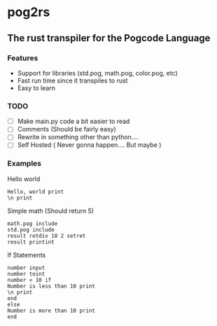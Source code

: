 # pog2rs
## The rust transpiler for the Pogcode Language
### Features
- Support for libraries (std.pog, math.pog, color.pog, etc)
- Fast run time since it transpiles to rust
- Easy to learn
### TODO
- [ ] Make main.py code a bit easier to read
- [ ] Comments (Should be fairly easy)
- [ ] Rewrite in something other than python....
- [ ] Self Hosted ( Never gonna happen.... But maybe )
### Examples
Hello world
```
Hello, world print
\n print
```
Simple math (Should return 5)
```
math.pog include
std.pog include
result retdiv 10 2 setret
result printint
```
If Statements
```
number input
number toint
number < 10 if
Number is less than 10 print
\n print
end
else
Number is more than 10 print
end
```
